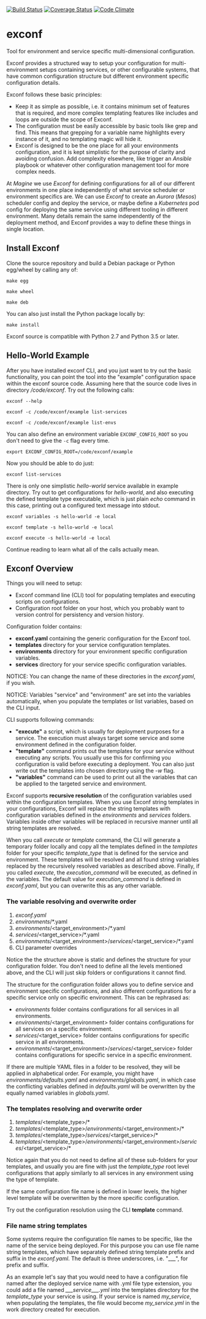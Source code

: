 [![Build Status](https://travis-ci.org/maginetv/exconf.svg?branch=master)](https://travis-ci.org/maginetv/exconf)
[![Coverage Status](https://coveralls.io/repos/github/maginetv/exconf/badge.svg?branch=master)](https://coveralls.io/github/maginetv/exconf?branch=master)
[![Code Climate](https://codeclimate.com/github/maginetv/exconf/badges/gpa.svg)](https://codeclimate.com/github/maginetv/exconf)

# exconf

Tool for environment and service specific multi-dimensional configuration.

Exconf provides a structured way to setup your configuration for multi-environment setups
containing services, or other configurable systems, that have common configuration structure but
different environment specific configuration details.

Exconf follows these basic principles:

* Keep it as simple as possible, i.e. it contains minimum set of features that is required,
  and more complex templating features like includes and loops are outside the scope of Exconf.
* The configuration must be easily accessible by basic tools like grep and find.
  This means that grepping for a variable name highlights every instance of it, and no
  templating magic will hide it.
* Exconf is designed to be the one place for all your environments configuration, and
  it is kept simplistic for the purpose of clarity and avoiding confusion. Add complexity elsewhere,
  like trigger an *Ansible* playbook or whatever other configuration management tool for
  more complex needs.

At *Magine* we use *Exconf* for defining configurations for all of our different environments in one
place independently of what service scheduler or environment specifics are. We can use *Exconf* to
create an *Aurora* (*Mesos*) scheduler config and deploy the service, or maybe define a *Kubernetes*
pod config for deploying the same service using different tooling in different environment. Many
details remain the same independently of the deployment method, and Exconf provides a way to define
these things in single location.


## Install Exconf

Clone the source repository and build a Debian package or Python egg/wheel by calling any of:

```
make egg
```

```
make wheel
```

```
make deb
```

You can also just install the Python package locally by:

```
make install
```

Exconf source is compatible with Python 2.7 and Python 3.5 or later.


## Hello-World Example

After you have installed exconf CLI, and you just want to try out the basic functionality, you can
point the tool into the "example" configuration space within the exconf source code. Assuming here
that the source code lives in directory */code/exconf*. Try out the following calls:

```
exconf --help
```

```
exconf -c /code/exconf/example list-services
```

```
exconf -c /code/exconf/example list-envs
```

You can also define an environment variable `EXCONF_CONFIG_ROOT` so you don't need to give the `-c`
flag every time.

```
export EXCONF_CONFIG_ROOT=/code/exconf/example
```

Now you should be able to do just:

```
exconf list-services
```

There is only one simplistic *hello-world* service available in example directory. Try out to get
configurations for *hello-world*, and also executing the defined template type executable, which is
just plain *echo* command in this case, printing out a configured text message into stdout.

```
exconf variables -s hello-world -e local
```

```
exconf template -s hello-world -e local
```

```
exconf execute -s hello-world -e local
```

Continue reading to learn what all of the calls actually mean.


## Exconf Overview

Things you will need to setup:
* Exconf command line (CLI) tool for populating templates and executing scripts on configurations.
* Configuration root folder on your host, which you probably want to version control for
  persistency and version history.

Configuration folder contains:
* **exconf.yaml** containing the generic configuration for the Exconf tool.
* **templates** directory for your service configuration templates.
* **environments** directory for your environment specific configuration variables.
* **services** directory for your service specific configuration variables.

NOTICE: You can change the name of these directories in the *exconf.yaml*, if you wish.

NOTICE: Variables "service" and "environment" are set into the variables automatically,
        when you populate the templates or list variables, based on the CLI input.

CLI supports following commands:
* **"execute"** a script, which is usually for deployment purposes for a service. The execution must
  always target some service and some environment defined in the configuration folder.
* **"template"** command prints out the templates for your service without executing any scripts.
  You usually use this for confirming you configuration is valid before executing a deployment.
  You can also just write out the templates into chosen directory using the *-w* flag.
* **"variables"** command can be used to print out all the variables that can be applied to the
  targeted service and environment.

Exconf supports **recursive resolution** of the configuration variables used within the
configuration templates. When you use Exconf string templates in your configurations, Exconf
will replace the string templates with configuration variables defined in the *environments*
and *services* folders. Variables inside other variables will be replaced in recursive manner
until all string templates are resolved.

When you call *execute* or *template* command, the CLI will generate a temporary folder
locally and copy all the templates defined in the *templates* folder for your specific
*template_type* that is defined for the service and environment. These templates will be resolved
and all found string variables replaced by the recursively resolved variables as described above.
Finally, if you called *execute*, the *execution_command* will be executed, as defined in
the variables. The default value for *execution_command* is defined in *exconf.yaml*, but you can
overwrite this as any other variable.


### The variable resolving and overwrite order

1. *exconf.yaml*
2. *environments*/*.yaml
3. *environments*/\<target_environment\>/*.yaml
4. *services*/\<target_service\>/*.yaml
5. *environments*/\<target_environment\>/*services*/\<target_service\>/*.yaml
6. CLI parameter overrides

Notice the the structure above is static and defines the structure for your configuration folder.
You don't need to define all the levels mentioned above, and the CLI will just skip folders or
configurations it cannot find.

The structure for the configuration folder allows you to define service and environment specific
configurations, and also different configurations for a specific service only on specific
environment. This can be rephrased as:
* *environments* folder contains configurations for all services in all environments.
* *environments*/\<target_environment\> folder contains configurations for all services on
  a specific environment.
* *services*/\<target_service\> folder contains configurations for specific service
  in all environments.
* *environments*/\<target_environment\>/*services*/\<target_service\> folder contains configurations
  for specific service in a specific environment.

If there are multiple YAML files in a folder to be resolved, they will be applied in alphabetical
order. For example, you might have *environments/defaults.yaml* and *environments/globals.yaml*,
in which case the conflicting variables defined in *defaults.yaml* will be overwritten
by the equally named variables in *globals.yaml*.


### The templates resolving and overwrite order

1. *templates*/\<template_type\>/*
2. *templates*/\<template_type\>/*environments*/\<target_environment\>/*
3. *templates*/\<template_type\>/*services*/\<target_service\>/*
4. *templates*/\<template_type\>/*environments*/\<target_environment\>/*services*/\<target_service\>/*

Notice again that you do not need to define all of these sub-folders for your templates, and usually
you are fine with just the *template_type* root level configurations that apply similarly to all
services in any environment using the type of template.

If the same configuration file name is defined in lower levels, the higher level template will be
overwritten by the more specific configuration.

Try out the configuration resolution using the CLI **template** command.


### File name string templates

Some systems require the configuration file names to be specific, like the name of the service
being deployed. For this purpose you can use file name string templates, which have separately
defined string template prefix and suffix in the *exconf.yaml*. The default is three underscores,
i.e. "___", for prefix and suffix.

As an example let's say that you would need to have a configuration file named after the deployed
service name with .yml file type extension, you could add a file named *\_\_\_service\_\_\_.yml*
into the templates directory for the *template_type* your service is using. If your service
is named *my_service*, when populating the templates, the file would become *my_service.yml*
in the work directory created for execution.
